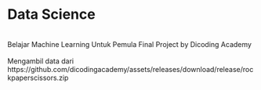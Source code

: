 # Data Science
<br>
Belajar Machine Learning Untuk Pemula Final Project by Dicoding Academy
<br><br>
Mengambil data dari https://github.com/dicodingacademy/assets/releases/download/release/rockpaperscissors.zip
